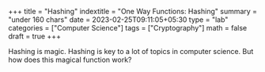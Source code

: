 +++
title = "Hashing"
indextitle = "One Way Functions: Hashing"
summary = "under 160 chars"
date = 2023-02-25T09:11:05+05:30
type = "lab"
categories = ["Computer Science"]
tags = ["Cryptography"]
math = false
draft = true
+++

Hashing is magic. Hashing is key to a lot of topics in computer science. But how does this magical function work?
